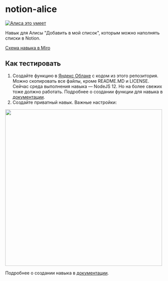 # notion-alice
<a href="https://dialogs.yandex.ru/store/skills/2d8532fa-dobavit-v-noush?utm_source=site&utm_medium=badge&utm_campaign=v1&utm_term=d1" target="_blank"><img alt="Алиса это умеет" src="https://dialogs.s3.yandex.net/badges/v1-term1.svg"/></a>

Навык для Алисы "Добавить в мой список", которым можно наполнять списки в Notion.

[Схема навыка в Miro](https://miro.com/app/board/uXjVOvE1DVc=/?share_link_id=102193905243)

## Как тестировать
1. Создайте функцию в [Яндекс Облаке](https://cloud.yandex.ru/) с кодом из этого репозитория. Можно скопировать все файлы, кроме README.MD и LICENSE.
   Сейчас среда выполнения навыка — NodeJS 12. Но на более свежих тоже должно работать.
   Подробнее о создании функции для навыка в [документации](https://cloud.yandex.ru/docs/functions/tutorials/alice-skill).
2. Создайте приватный навык. Важные настройки:

<img src="https://github.com/kodilo-inc/notion-alice/blob/main/private-skill-settings.png?raw=true" width="500">

Подробнее о создании навыка в [документации](https://yandex.ru/dev/dialogs/alice/doc/publish.html).


